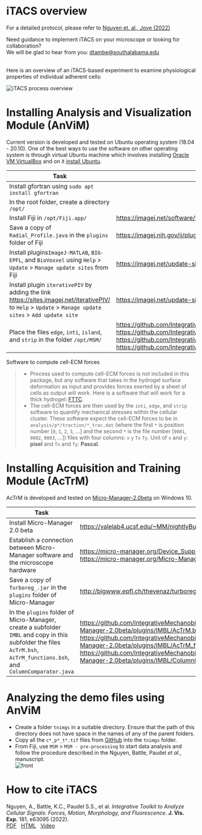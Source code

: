 # iTACS overview

For a detailed protocol, please refer to [Nguyen et. al., Jove (2022)](https://www.jove.com/video/63095)

Need guidance to implement iTACS on your microscope or looking for collaboration? <br>
We will be glad to hear from you: dtambe@southalabama.edu<br><br>

Here is an overview of an iTACS-based experiment to examine physiological properties of individual adherent cells:

![iTACS process overview](https://user-images.githubusercontent.com/46034811/140856380-4b7b8a27-f6df-4979-9949-197b3c4e3777.png)

# Installing Analysis and Visualization Module (AnViM)

Current version is developed and tested on Ubuntu operating system (18.04 - 20.10). One of the best ways to use the software on other operating system is through virtual Ubuntu machine which involves installing [Oracle VM VirtualBox](https://www.virtualbox.org/) and on it [install Ubuntu](https://brb.nci.nih.gov/seqtools/installUbuntu.html).

| Task                                                         | Links                                                        |
| ------------------------------------------------------------ | ------------------------------------------------------------ |
| Install gfortran using `sudo apt install gfortran`           |                                                              |
| In the root folder, create a directory `/opt/`               |                                                              |
| Install Fiji in `/opt/Fiji.app/`                             | https://imagej.net/software/fiji/downloads                   |
| Save a copy of `Radial_Profile.java` in the `plugins` folder of Fiji | https://imagej.nih.gov/ij/plugins/radial-profile.html        |
| Install plugins`ImageJ-MATLAB`, `BIG-EPFL`, and `BioVoxxel` using `Help` > `Update` > `Manage update sites` from Fiji | https://imagej.net/update-sites/setup                        |
| Install plugin `iterativePIV` by adding the link https://sites.imagej.net/iterativePIV/ to `Help` > `Update` > `Manage update sites` > `Add update site` | https://imagej.net/update-sites/setup                        |
| Place the files `edge`, `inti`, `island`, and `strip` in the folder `/opt/MSM/` | https://github.com/IntegrativeMechanobiologyLaboratory/iTACS/blob/main/AnViM/opt/iTACS/MSM/edge<br />https://github.com/IntegrativeMechanobiologyLaboratory/iTACS/blob/main/AnViM/opt/iTACS/MSM/inti<br />https://github.com/IntegrativeMechanobiologyLaboratory/iTACS/blob/main/AnViM/opt/iTACS/MSM/island<br />https://github.com/IntegrativeMechanobiologyLaboratory/iTACS/blob/main/AnViM/opt/iTACS/MSM/strip |

Software to compute cell-ECM forces

> * Process used to compute cell-ECM forces is not included in this package, but any software that takes in the hydrogel surface deformation as input and provides forces exerted by a sheet of cells as output will work. Here is a software that will work for a thick hydrogel: [FTTC](https://sites.google.com/site/qingzongtseng/tfm).
> * The cell-ECM forces are then used by the `inti`, `edge`, and `strip` software to quantify mechanical stresses within the cellular cluster. These software expect the cell-ECM forces to be in `analysis/p*/traction/*_trac.dat` (where the first `*` is position number [`0`, `1`, `2`, `3`, ...] and the second `*` is the file number [`0001`, `0002`, `0003`, ...]) files with four columns: `x`   `y`  `Tx`  `Ty`. Unit of `x` and `y`: **pixel** and `Tx` and `Ty`: **Pascal**.

# Installing Acquisition and Training Module (AcTrM)

AcTrM is developed and tested on [Micro-Manager-2.0beta](https://valelab4.ucsf.edu/~MM/nightlyBuilds/2.0.0-beta/Windows) on Windows 10.  

| Task                                                         | Links                                                        |
| ------------------------------------------------------------ | ------------------------------------------------------------ |
| Install Micro-Manager 2.0 beta                               | https://valelab4.ucsf.edu/~MM/nightlyBuilds/2.0.0-beta/Windows |
| Establish a connection between Micro-Manager software and the microscope hardware | https://micro-manager.org/Device_Support<br />https://micro-manager.org/Micro-Manager_Configuration_Guide |
| Save a copy of `Turboreg_.jar` in the `plugins` folder of Micro-Manager | http://bigwww.epfl.ch/thevenaz/turboreg/                     |
| In the `plugins` folder of Micro-Manager, create a subfolder `IMBL` and copy in this subfolder the files `AcTrM.bsh`, `AcTrM_functions.bsh`, and `ColumnComparator.java` | https://github.com/IntegrativeMechanobiologyLaboratory/iTACS/blob/main/AcTrM/Micro-Manager-2.0beta/plugins/IMBL/AcTrM.bsh<br />https://github.com/IntegrativeMechanobiologyLaboratory/iTACS/blob/main/AcTrM/Micro-Manager-2.0beta/plugins/IMBL/AcTrM_functions.bsh<br />https://github.com/IntegrativeMechanobiologyLaboratory/iTACS/blob/main/AcTrM/Micro-Manager-2.0beta/plugins/IMBL/ColumnComparator.java |

# Analyzing the demo files using AnViM

* Create a folder `tnimgs` in a suitable directory. Ensure that the path of this directory does not have space in the names of any of the parent folders.
* Copy all the `c*_p*_t*.tif` files from [GitHub](https://github.com/IntegrativeMechanobiologyLaboratory/iTACS/tree/main/demo/tnimgs) into the `tnimgs` folder.
* From Fiji, use `MSM` > `MSM - pre-processing` to start data analysis and follow the procedure described in the Nguyen, Battle, Paudel *et al.*, manuscript.<br />
  ![front](https://user-images.githubusercontent.com/46034811/141379114-b5949217-93be-45fb-a5d1-767e1132cb45.png)

# How to cite iTACS
Nguyen, A., Battle, K.C., Paudel S.S., et al. *Integrative Toolkit to Analyze Cellular Signals: Forces, Motion, Morphology, and Fluorescence.* **J. Vis. Exp.** 181, e63095 (2022).<br>
[PDF](https://www.jove.com/pdf/63095/jove-protocol-63095-integrative-toolkit-to-analyze-cellular-signals-forces-motion.pdf)&nbsp;&nbsp;
[HTML](https://www.jove.com/t/63095/integrative-toolkit-to-analyze-cellular-signals-forces-motion)&nbsp;&nbsp;
[Video](https://www.jove.com/embed/player?id=63095)

